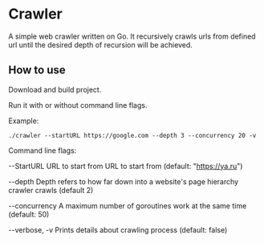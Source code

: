 # Crawler

A simple web crawler written on Go. It recursively crawls urls from defined url until the desired depth of recursion will be achieved.

## How to use

Download and build project.

Run it with or without command line flags.

Example:

```
./crawler --startURL https://google.com --depth 3 --concurrency 20 -v
```

Command line flags:

--StartURL URL to start from URL to start from (default: "https://ya.ru")

--depth Depth refers to how far down into a website's page hierarchy crawler crawls (default 2)

--concurrency A maximum number of goroutines work at the same time (default: 50)

--verbose, -v Prints details about crawling process (default: false)




